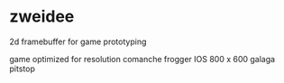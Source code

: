 # zweidee
2d framebuffer for game prototyping

game   optimized for resolution
comanche
frogger IOS  800 x 600
galaga
pitstop
